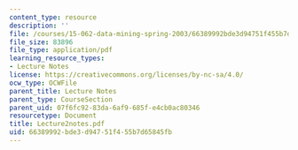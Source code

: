 ```yaml
---
content_type: resource
description: ''
file: /courses/15-062-data-mining-spring-2003/66389992bde3d94751f455b7d65845fb_Lecture2notes.pdf
file_size: 83896
file_type: application/pdf
learning_resource_types:
- Lecture Notes
license: https://creativecommons.org/licenses/by-nc-sa/4.0/
ocw_type: OCWFile
parent_title: Lecture Notes
parent_type: CourseSection
parent_uid: 07f6fc92-83da-6af9-685f-e4cb0ac80346
resourcetype: Document
title: Lecture2notes.pdf
uid: 66389992-bde3-d947-51f4-55b7d65845fb
---
```

